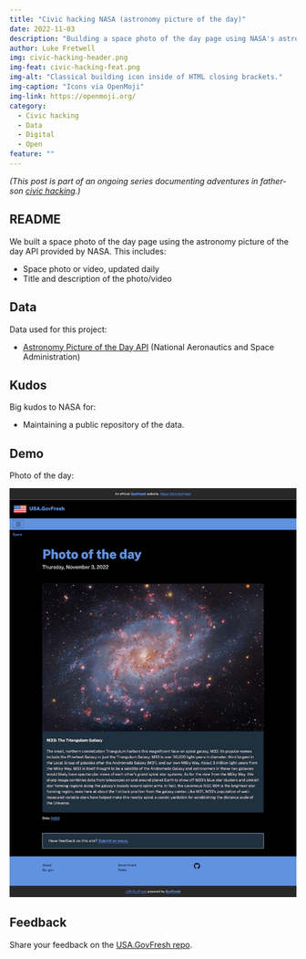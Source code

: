 ```yaml
---
title: "Civic hacking NASA (astronomy picture of the day)"
date: 2022-11-03
description: "Building a space photo of the day page using NASA's astronomy picture of the day API."
author: Luke Fretwell
img: civic-hacking-header.png
img-feat: civic-hacking-feat.png
img-alt: "Classical building icon inside of HTML closing brackets."
img-caption: "Icons via OpenMoji"
img-link: https://openmoji.org/
category:
  - Civic hacking
  - Data
  - Digital
  - Open
feature: ""
---
```


*(This post is part of an ongoing series documenting adventures in father-son [civic hacking](/civichacking).)*

## README

We built a space photo of the day page using the astronomy picture of the day API provided by NASA. This includes: 

* Space photo or video, updated daily
* Title and description of the photo/video

## Data

Data used for this project:

* [Astronomy Picture of the Day API](https://github.com/nasa/apod-api) (National Aeronautics and Space Administration)

## Kudos

Big kudos to NASA for:

* Maintaining a public repository of the data.

## Demo

Photo of the day:

[![Screenshot of USA.GovFresh space photo of the day page](/assets/img/posts/space-photo-usagovfresh.png)](https://usa.govfresh.com/space/potd/)

## Feedback

Share your feedback on the [USA.GovFresh repo](https://github.com/govfresh/usa/).